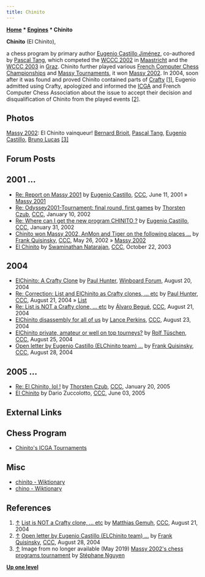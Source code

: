 ```yaml
---
title: Chinito
---
```

**[Home](Home "Home") * [Engines](Engines "Engines") * Chinito**

**Chinito** (El Chinito),

a chess program by primary author [Eugenio Castillo Jiménez](Eugenio_Castillo_Jim%C3%A9nez "Eugenio Castillo Jiménez"), co-authored by [Pascal Tang](Pascal_Tang "Pascal Tang"), which competed the [WCCC 2002](WCCC_2002 "WCCC 2002") in [Maastricht](https://en.wikipedia.org/wiki/Maastricht) and the [WCCC 2003](WCCC_2003 "WCCC 2003") in [Graz](https://en.wikipedia.org/wiki/Graz).
Chinito further played various [French Computer Chess Championships](French_Computer_Chess_Championship "French Computer Chess Championship") and [Massy Tournaments](French_Programmers_Tournament "French Programmers Tournament"), it won [Massy 2002](Massy_2002 "Massy 2002").
In 2004, soon after it was found and proved Chinito contained parts of [Crafty](Crafty "Crafty") <a id="cite-note-1" href="#cite-ref-1">[1]</a>, Eugenio admitted using Crafty, apologized and informed the [ICGA](ICGA "ICGA") and French Computer Chess Association about the issue to accept their decision and disqualification of Chinito from the played events <a id="cite-note-2" href="#cite-ref-2">[2]</a>.

## Photos

[](http://www.ludochess.com/trn_massy2002/tournoi.php3)
[Massy 2002](Massy_2002 "Massy 2002"): El Chinito vainqueur! [Bernard Brioit](Bernard_Brioit "Bernard Brioit"), [Pascal Tang](Pascal_Tang "Pascal Tang"), [Eugenio Castillo](Eugenio_Castillo_Jim%C3%A9nez "Eugenio Castillo Jiménez"), [Bruno Lucas](Bruno_Lucas "Bruno Lucas") <a id="cite-note-3" href="#cite-ref-3">[3]</a>

## Forum Posts

## 2001 ...

- [Re: Report on Massy 2001](https://www.stmintz.com/ccc/index.php?id=174576) by [Eugenio Castillo](Eugenio_Castillo_Jim%C3%A9nez "Eugenio Castillo Jiménez"), [CCC](CCC "CCC"), June 11, 2001 » [Massy 2001](Massy_2001 "Massy 2001")
- [Re: Odyssey2001-Tournament: final round, first games](https://www.stmintz.com/ccc/index.php?id=206572) by [Thorsten Czub](Thorsten_Czub "Thorsten Czub"), [CCC](CCC "CCC"), January 10, 2002
- [Re: Where can I get the new program CHINITO ?](https://www.stmintz.com/ccc/index.php?id=211101) by [Eugenio Castillo](Eugenio_Castillo_Jim%C3%A9nez "Eugenio Castillo Jiménez"), [CCC](CCC "CCC"), January 31, 2002
- [Chinito won Massy 2002, AnMon and Tiger on the following places ...](https://www.stmintz.com/ccc/index.php?id=231908) by [Frank Quisinsky](Frank_Quisinsky "Frank Quisinsky"), [CCC](CCC "CCC"), May 26, 2002 » [Massy 2002](Massy_2002 "Massy 2002")
- [El Chinito](https://www.stmintz.com/ccc/index.php?id=322959) by [Swaminathan Natarajan](Swaminathan_Natarajan "Swaminathan Natarajan"), [CCC](CCC "CCC"), October 22, 2003

## 2004

- [ElChinito: A Crafty Clone](http://www.open-aurec.com/wbforum/viewtopic.php?f=18&t=48647) by [Paul Hunter](index.php?title=Paul_Hunter&action=edit&redlink=1 "Paul Hunter (page does not exist)"), [Winboard Forum](Computer_Chess_Forums "Computer Chess Forums"), August 20, 2004
- [Re: Correction: List and ElChinito as Crafty clones, ... etc](https://www.stmintz.com/ccc/index.php?id=383344) by [Paul Hunter](index.php?title=Paul_Hunter&action=edit&redlink=1 "Paul Hunter (page does not exist)"), [CCC](CCC "CCC"), August 21, 2004 » [List](</List_(Program)> "List (Program)")
- [Re: List is NOT a Crafty clone, ... etc](https://www.stmintz.com/ccc/index.php?id=383312) by [Álvaro Begué](%C3%81lvaro_Begu%C3%A9 "Álvaro Begué"), [CCC](CCC "CCC"), August 21, 2004
- [ElChinito disassembly for all of us](https://www.stmintz.com/ccc/index.php?id=383731) by [Lance Perkins](Lance_Perkins "Lance Perkins"), [CCC](CCC "CCC"), August 23, 2004
- [ElChinito private, amateur or well on top tourneys?](https://www.stmintz.com/ccc/index.php?id=384408) by [Rolf Tüschen](Rolf_T%C3%BCschen "Rolf Tüschen"), [CCC](CCC "CCC"), August 25, 2004
- [Open letter by Eugenio Castillo (ELChinito team) ...](https://www.stmintz.com/ccc/index.php?id=384790) by [Frank Quisinsky](Frank_Quisinsky "Frank Quisinsky"), [CCC](CCC "CCC"), August 28, 2004

## 2005 ...

- [Re: El Chinito, lol !](https://www.stmintz.com/ccc/index.php?id=406709) by [Thorsten Czub](Thorsten_Czub "Thorsten Czub"), [CCC](CCC "CCC"), January 20, 2005
- [El Chinito](https://www.stmintz.com/ccc/index.php?id=429589) by Dario Zuccolotto, [CCC](CCC "CCC"), June 03, 2005

## External Links

## Chess Program

- [Chinito's ICGA Tournaments](https://www.game-ai-forum.org/icga-tournaments/program.php?id=71)

## Misc

- [chinito - Wiktionary](https://en.wiktionary.org/wiki/chinito)
- [chino - Wiktionary](https://en.wiktionary.org/wiki/chino#Spanish)

## References

1. <a id="cite-ref-1" href="#cite-note-1">↑</a> [List is NOT a Crafty clone, ... etc](https://www.stmintz.com/ccc/index.php?id=383228) by [Matthias Gemuh](Matthias_Gemuh "Matthias Gemuh"), [CCC](CCC "CCC"), August 21, 2004
1. <a id="cite-ref-2" href="#cite-note-2">↑</a> [Open letter by Eugenio Castillo (ELChinito team) ...](https://www.stmintz.com/ccc/index.php?id=384790) by [Frank Quisinsky](Frank_Quisinsky "Frank Quisinsky"), [CCC](CCC "CCC"), August 28, 2004
1. <a id="cite-ref-3" href="#cite-note-3">↑</a> Image from no longer available (May 2019) [Massy 2002's chess programs tournament](http://www.ludochess.com/trn_massy2002/tournoi.php3) by [Stéphane Nguyen](St%C3%A9phane_Nguyen "Stéphane Nguyen")

**[Up one level](Engines "Engines")**

